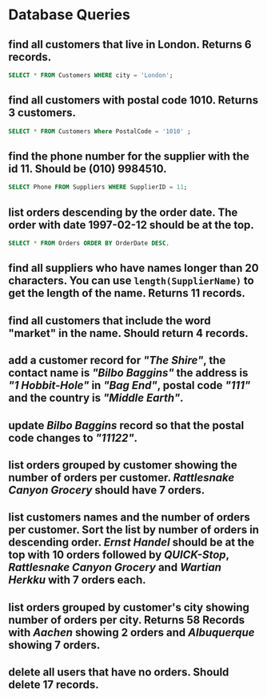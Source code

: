 # Database Queries

## find all customers that live in London. Returns 6 records.

```SQL
SELECT * FROM Customers WHERE city = 'London';
```
## find all customers with postal code 1010. Returns 3 customers.
```SQL
SELECT * FROM Customers Where PostalCode = '1010' ;
```

## find the phone number for the supplier with the id 11. Should be (010) 9984510.
```SQL
SELECT Phone FROM Suppliers WHERE SupplierID = 11;
```

## list orders descending by the order date. The order with date 1997-02-12 should be at the top.

```SQL
SELECT * FROM Orders ORDER BY OrderDate DESC.
```

## find all suppliers who have names longer than 20 characters. You can use `length(SupplierName)` to get the length of the name. Returns 11 records.

## find all customers that include the word "market" in the name. Should return 4 records.

## add a customer record for _"The Shire"_, the contact name is _"Bilbo Baggins"_ the address is _"1 Hobbit-Hole"_ in _"Bag End"_, postal code _"111"_ and the country is _"Middle Earth"_.

## update _Bilbo Baggins_ record so that the postal code changes to _"11122"_.

## list orders grouped by customer showing the number of orders per customer. _Rattlesnake Canyon Grocery_ should have 7 orders.

## list customers names and the number of orders per customer. Sort the list by number of orders in descending order. _Ernst Handel_ should be at the top with 10 orders followed by _QUICK-Stop_, _Rattlesnake Canyon Grocery_ and _Wartian Herkku_ with 7 orders each.

## list orders grouped by customer's city showing number of orders per city. Returns 58 Records with _Aachen_ showing 2 orders and _Albuquerque_ showing 7 orders.

## delete all users that have no orders. Should delete 17 records.
